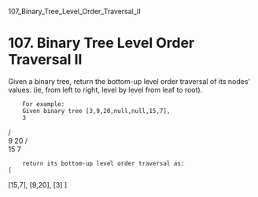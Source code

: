 107_Binary_Tree_Level_Order_Traversal_II
# 107. Binary Tree Level Order Traversal II

Given a binary tree, return the bottom-up level order traversal of its nodes' values.
        (ie, from left to right, level by level from leaf to root).

    
        For example:
        Given binary tree [3,9,20,null,null,15,7],
        3
   / \
  9  20
    /  \
   15   7

    
    
        return its bottom-up level order traversal as:
    [
  [15,7],
  [9,20],
  [3]
]
